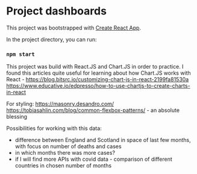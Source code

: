 # Project dashboards

This project was bootstrapped with [Create React App](https://github.com/facebook/create-react-app).

In the project directory, you can run:

### `npm start`

This project was build with React.JS and Chart.JS in order to practice. 
I found this articles quite useful for learning about how Chart.JS works with React -
https://blog.bitsrc.io/customizing-chart-js-in-react-2199fa81530a
https://www.educative.io/edpresso/how-to-use-chartjs-to-create-charts-in-react

For styling:
https://masonry.desandro.com/
https://tobiasahlin.com/blog/common-flexbox-patterns/ - an absolute blessing 

Possibilities for working with this data:
- difference between England and Scotland in space of last few months, with focus on number of deaths and cases
- in which months there was more cases?
- if I will find more APIs with covid data - comparison of different countries in chosen number of months